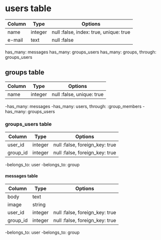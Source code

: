 # users table

|Column|Type|Options|
|---|---|---|
|name|integer|null :false, index: true, unique: true|
|e-mail|text|null :false|

has_many: messages
has_many: groups_users
has_many: groups, through: groups_users



## groups table

|Column|Type|Options|
|---|---|---|
|name|integer|null :false, unique: true|

-has_many: messages
-has_many: users, through: :group_members
-has_many: groups_users


### groups_users table

|Column|Type|Options|
|---|---|---|
|user_id|integer|null :false, foreign_key: true|
|group_id|integer|null :false, foreign_key: true|

-belongs_to: user
-belongs_to: group



#### messages table

|Column|Type|Options|
|---|---|---|
|body|text|
|image|string|
|user_id|integer|null :false, foreign_key: true|
|group_id|integer|null :false, foreign_key: true|

-belongs_to: user
-belongs_to: group
